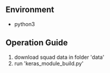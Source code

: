 

## Environment
+ python3

## Operation Guide
1. download squad data in folder 'data'
2. run 'keras_module_build.py'